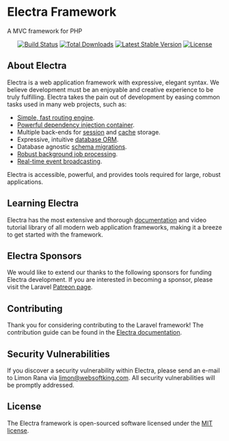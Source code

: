 # Electra Framework
A MVC framework for PHP

<p align="center">
<a href="https://travis-ci.org/laravel/framework"><img src="https://travis-ci.org/laravel/framework.svg" alt="Build Status"></a>
<a href="https://packagist.org/packages/laravel/framework"><img src="https://img.shields.io/packagist/dt/laravel/framework" alt="Total Downloads"></a>
<a href="https://packagist.org/packages/laravel/framework"><img src="https://img.shields.io/packagist/v/laravel/framework" alt="Latest Stable Version"></a>
<a href="https://packagist.org/packages/laravel/framework"><img src="https://img.shields.io/packagist/l/laravel/framework" alt="License"></a>
</p>

## About Electra

Electra is a web application framework with expressive, elegant syntax. We believe development must be an enjoyable and creative experience to be truly fulfilling. Electra takes the pain out of development by easing common tasks used in many web projects, such as:

- [Simple, fast routing engine](https://electra.websoftking.com.com/docs).
- [Powerful dependency injection container](https://electra.websoftking.com.com/docs).
- Multiple back-ends for [session](https://electra.websoftking.com.com/docs) and [cache](https://electra.websoftking.com.com/docs) storage.
- Expressive, intuitive [database ORM](https://electra.websoftking.com.com/docs).
- Database agnostic [schema migrations](https://electra.websoftking.com.com/docs).
- [Robust background job processing](https://electra.websoftking.com.com/docs).
- [Real-time event broadcasting](https://electra.websoftking.com.com/docs).

Electra is accessible, powerful, and provides tools required for large, robust applications.

## Learning Electra

Electra has the most extensive and thorough [documentation](https://electra.websoftking.com.com/docs) and video tutorial library of all modern web application frameworks, making it a breeze to get started with the framework.

## Electra Sponsors

We would like to extend our thanks to the following sponsors for funding Electra development. If you are interested in becoming a sponsor, please visit the Laravel [Patreon page](https://patreon.com).

## Contributing

Thank you for considering contributing to the Laravel framework! The contribution guide can be found in the [Electra documentation](https://electra.websoftking.com.com/docs/contributions).

## Security Vulnerabilities

If you discover a security vulnerability within Electra, please send an e-mail to Limon Rana via [limon@websoftking.com](mailto:limon@websoftking.com). All security vulnerabilities will be promptly addressed.

## License

The Electra framework is open-sourced software licensed under the [MIT license](https://opensource.org/licenses/MIT).

